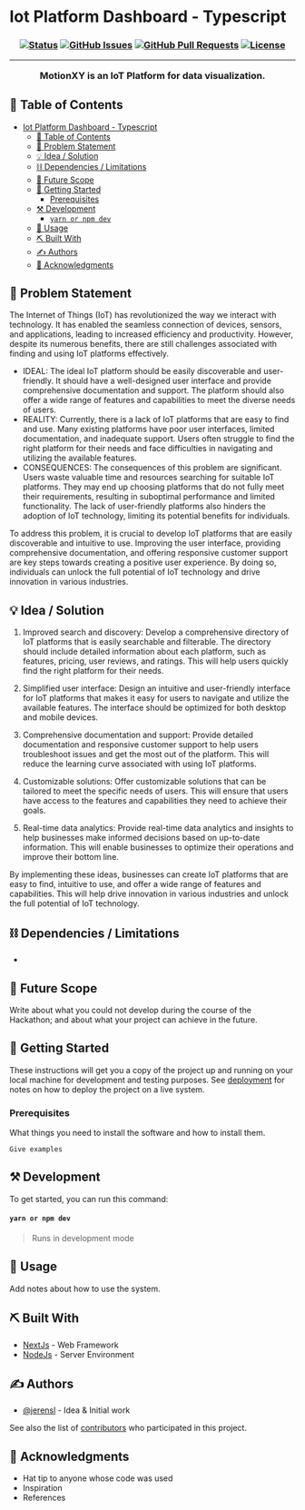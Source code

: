 # Iot Platform Dashboard - Typescript

<h3 align="center"MotionXY</h3>

<div align="center">

[![Status](https://img.shields.io/badge/status-active-success.svg)]()
[![GitHub Issues](https://img.shields.io/github/issues/jerensl/motionxy_dashboard_typescript.svg)](https://github.com/jerensl/motionxy_dashboard_typescript/issues)
[![GitHub Pull Requests](https://img.shields.io/github/issues-pr/jerensl/motionxy_dashboard_typescript.svg)](https://github.com/jerensl/motionxy_dashboard_typescript/pulls)
[![License](https://img.shields.io/badge/license-MIT-blue.svg)](LICENSE.md)

</div>

---

<p align="center"> MotionXY is an IoT Platform for data visualization.
    <br> 
</p>

## 📝 Table of Contents

-   [Iot Platform Dashboard - Typescript](#iot-platform-dashboard---typescript)
    -   [📝 Table of Contents](#-table-of-contents)
    -   [🧐 Problem Statement ](#-problem-statement-)
    -   [💡 Idea / Solution ](#-idea--solution-)
    -   [⛓️ Dependencies / Limitations ](#️-dependencies--limitations-)
    -   [🚀 Future Scope ](#-future-scope-)
    -   [🏁 Getting Started ](#-getting-started-)
        -   [Prerequisites](#prerequisites)
    -   [⚒️ Development ](#️-development-)
        -   [`yarn or npm dev`](#yarn-or-npm-dev)
    -   [🎈 Usage ](#-usage-)
    -   [⛏️ Built With ](#️-built-with-)
    -   [✍️ Authors ](#️-authors-)
    -   [🎉 Acknowledgments ](#-acknowledgments-)

## 🧐 Problem Statement <a name = "problem_statement"></a>

The Internet of Things (IoT) has revolutionized the way we interact with technology. It has enabled the seamless connection of devices, sensors, and applications, leading to increased efficiency and productivity. However, despite its numerous benefits, there are still challenges associated with finding and using IoT platforms effectively.

-   IDEAL: The ideal IoT platform should be easily discoverable and user-friendly. It should have a well-designed user interface and provide comprehensive documentation and support. The platform should also offer a wide range of features and capabilities to meet the diverse needs of users.
-   REALITY: Currently, there is a lack of IoT platforms that are easy to find and use. Many existing platforms have poor user interfaces, limited documentation, and inadequate support. Users often struggle to find the right platform for their needs and face difficulties in navigating and utilizing the available features.
-   CONSEQUENCES: The consequences of this problem are significant. Users waste valuable time and resources searching for suitable IoT platforms. They may end up choosing platforms that do not fully meet their requirements, resulting in suboptimal performance and limited functionality. The lack of user-friendly platforms also hinders the adoption of IoT technology, limiting its potential benefits for individuals.

To address this problem, it is crucial to develop IoT platforms that are easily discoverable and intuitive to use. Improving the user interface, providing comprehensive documentation, and offering responsive customer support are key steps towards creating a positive user experience. By doing so, individuals can unlock the full potential of IoT technology and drive innovation in various industries.

## 💡 Idea / Solution <a name = "idea"></a>

1. Improved search and discovery: Develop a comprehensive directory of IoT platforms that is easily searchable and filterable. The directory should include detailed information about each platform, such as features, pricing, user reviews, and ratings. This will help users quickly find the right platform for their needs.

2. Simplified user interface: Design an intuitive and user-friendly interface for IoT platforms that makes it easy for users to navigate and utilize the available features. The interface should be optimized for both desktop and mobile devices.

3. Comprehensive documentation and support: Provide detailed documentation and responsive customer support to help users troubleshoot issues and get the most out of the platform. This will reduce the learning curve associated with using IoT platforms.

4. Customizable solutions: Offer customizable solutions that can be tailored to meet the specific needs of users. This will ensure that users have access to the features and capabilities they need to achieve their goals.

5. Real-time data analytics: Provide real-time data analytics and insights to help businesses make informed decisions based on up-to-date information. This will enable businesses to optimize their operations and improve their bottom line.

By implementing these ideas, businesses can create IoT platforms that are easy to find, intuitive to use, and offer a wide range of features and capabilities. This will help drive innovation in various industries and unlock the full potential of IoT technology.

## ⛓️ Dependencies / Limitations <a name = "limitations"></a>

-

## 🚀 Future Scope <a name = "future_scope"></a>

Write about what you could not develop during the course of the Hackathon; and about what your project can achieve
in the future.

## 🏁 Getting Started <a name = "getting_started"></a>

These instructions will get you a copy of the project up and running on your local machine for development
and testing purposes. See [deployment](#deployment) for notes on how to deploy the project on a live system.

### Prerequisites

What things you need to install the software and how to install them.

```
Give examples
```

## ⚒️ Development <a name="development"></a>

To get started, you can run this command:

#### `yarn or npm dev`

> Runs in development mode

## 🎈 Usage <a name="usage"></a>

Add notes about how to use the system.

## ⛏️ Built With <a name = "tech_stack"></a>

-   [NextJs](https://nextjs.org/) - Web Framework
-   [NodeJs](https://nodejs.org/en/) - Server Environment

## ✍️ Authors <a name = "authors"></a>

-   [@jerensl](https://github.com/jerensl) - Idea & Initial work

See also the list of [contributors](https://github.com/jerensl/motionxy_dashboard_typescript/contributors)
who participated in this project.

## 🎉 Acknowledgments <a name = "acknowledgments"></a>

-   Hat tip to anyone whose code was used
-   Inspiration
-   References
